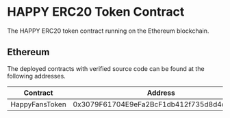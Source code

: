 # HAPPY ERC20 Token Contract

The HAPPY ERC20 token contract running on the Ethereum blockchain.


## Ethereum

The deployed contracts with verified source code can be found at the following addresses.

Contract | Address
---|---
HappyFansToken | 0x3079F61704E9eFa2BcF1db412f735d8d4cFa26f4